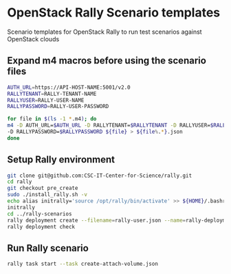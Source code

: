 OpenStack Rally Scenario templates
==================================

Scenario templates for OpenStack Rally to run test scenarios against OpenStack clouds

Expand m4 macros before using the scenario files
------------------------------------------------

```bash
AUTH_URL=https://API-HOST-NAME:5001/v2.0
RALLYTENANT=RALLY-TENANT-NAME
RALLYUSER=RALLY-USER-NAME
RALLYPASSWORD=RALLY-USER-PASSWORD

for file in $(ls -1 *.m4); do
m4 -D AUTH_URL=$AUTH_URL -D RALLYTENANT=$RALLYTENANT -D RALLYUSER=$RALLYUSER \
-D RALLYPASSWORD=$RALLYPASSWORD ${file} > ${file%.*}.json
done
```

Setup Rally environment
-----------------------

```bash
git clone git@github.com:CSC-IT-Center-for-Science/rally.git
cd rally
git checkout pre_create
sudo ./install_rally.sh -v
echo alias initrally='source /opt/rally/bin/activate' >> ${HOME}/.bashrc
initrally
cd ../rally-scenarios
rally deployment create --filename=rally-user.json --name=rally-deployment
rally deployment check 
```

Run Rally scenario
------------------

```bash
rally task start --task create-attach-volume.json
```

